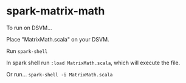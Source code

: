 # spark-matrix-math

To run on DSVM...

Place "MatrixMath.scala" on your DSVM.

Run `spark-shell`

In spark shell run `:load MatrixMath.scala`, which will execute the file. 

Or run...
`spark-shell -i MatrixMath.scala`
